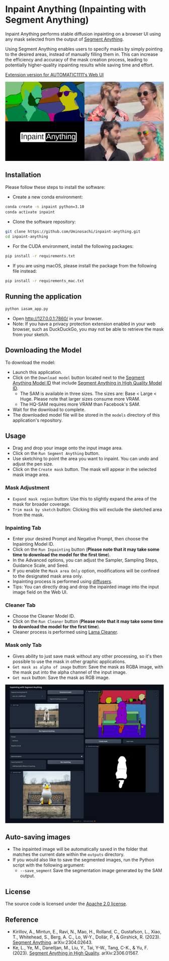 # Inpaint Anything (Inpainting with Segment Anything)

Inpaint Anything performs stable diffusion inpainting on a browser UI using any mask selected from the output of [Segment Anything](https://github.com/facebookresearch/segment-anything).


Using Segment Anything enables users to specify masks by simply pointing to the desired areas, instead of manually filling them in. This can increase the efficiency and accuracy of the mask creation process, leading to potentially higher-quality inpainting results while saving time and effort.

[Extension version for AUTOMATIC1111's Web UI](https://github.com/Uminosachi/sd-webui-inpaint-anything)

![Explanation image](images/inpaint_anything_explanation_image_1.png)

## Installation

Please follow these steps to install the software:

* Create a new conda environment:

```bash
conda create -n inpaint python=3.10
conda activate inpaint
```

* Clone the software repository:

```bash
git clone https://github.com/Uminosachi/inpaint-anything.git
cd inpaint-anything
```

* For the CUDA environment, install the following packages:

```bash
pip install -r requirements.txt
```

* If you are using macOS, please install the package from the following file instead:

```bash
pip install -r requirements_mac.txt
```

## Running the application

```bash
python iasam_app.py
```

* Open http://127.0.0.1:7860/ in your browser.
* Note: If you have a privacy protection extension enabled in your web browser, such as DuckDuckGo, you may not be able to retrieve the mask from your sketch.

## Downloading the Model

To download the model:

* Launch this application.
* Click on the `Download model` button located next to the [Segment Anything Model ID](https://github.com/facebookresearch/segment-anything#model-checkpoints) that include [Segment Anything in High Quality Model ID](https://github.com/SysCV/sam-hq).
  * The SAM is available in three sizes. The sizes are: Base < Large < Huge. Please note that larger sizes consume more VRAM.
  * The HQ-SAM requires more VRAM than Facebook's SAM.
* Wait for the download to complete.
* The downloaded model file will be stored in the `models` directory of this application's repository.

## Usage

* Drag and drop your image onto the input image area.
* Click on the `Run Segment Anything` button.
* Use sketching to point the area you want to inpaint. You can undo and adjust the pen size.
* Click on the `Create mask` button. The mask will appear in the selected mask image area.

### Mask Adjustment

* `Expand mask region` button: Use this to slightly expand the area of the mask for broader coverage.
* `Trim mask by sketch` button: Clicking this will exclude the sketched area from the mask.

### Inpainting Tab

* Enter your desired Prompt and Negative Prompt, then choose the Inpainting Model ID.
* Click on the `Run Inpainting` button (**Please note that it may take some time to download the model for the first time**).
* In the Advanced options, you can adjust the Sampler, Sampling Steps, Guidance Scale, and Seed.
* If you enable the `Mask area Only` option, modifications will be confined to the designated mask area only.
* Inpainting process is performed using [diffusers](https://github.com/huggingface/diffusers).
* Tips: You can directly drag and drop the inpainted image into the input image field on the Web UI.

### Cleaner Tab

* Choose the Cleaner Model ID.
* Click on the `Run Cleaner` button (**Please note that it may take some time to download the model for the first time**).
* Cleaner process is performed using [Lama Cleaner](https://github.com/Sanster/lama-cleaner).

### Mask only Tab

* Gives ability to just save mask without any other processing, so it's then possible to use the mask in other graphic applications.
* `Get mask as alpha of image` button: Save the mask as RGBA image, with the mask put into the alpha channel of the input image.
* `Get mask` button: Save the mask as RGB image.

![UI image](images/inpaint_anything_ui_image_1.png)

## Auto-saving images

* The inpainted image will be automatically saved in the folder that matches the current date within the `outputs` directory.
* If you would also like to save the segmented images, run the Python script with the following argument:
  * `--save_segment` Save the segmentation image generated by the SAM output.

## License

The source code is licensed under the [Apache 2.0 license](LICENSE).

## Reference

* Kirillov, A., Mintun, E., Ravi, N., Mao, H., Rolland, C., Gustafson, L., Xiao, T., Whitehead, S., Berg, A. C., Lo, W-Y., Dollár, P., & Girshick, R. (2023). [Segment Anything](https://arxiv.org/abs/2304.02643). arXiv:2304.02643.
* Ke, L., Ye, M., Danelljan, M., Liu, Y., Tai, Y-W., Tang, C-K., & Yu, F. (2023). [Segment Anything in High Quality](https://arxiv.org/abs/2306.01567). arXiv:2306.01567.
